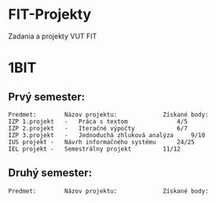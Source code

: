 # FIT-Projekty
Zadania a projekty VUT FIT

# 1BIT
Prvý semester:
-------------------------------------------------------------------------------------------------------
	Predmet:		Názov projektu:				Získané body:
	IZP 1.projekt	-	Práca s textom				4/5
	IZP 2.projekt	-	Iteračné výpočty			6/7
	IZP 3.projekt	-	Jednoduchá zhluková analýza		9/10
	IUS projekt	- 	Návrh informačného systému		24/25
	IEL projekt	-	Semestrálny projekt			11/12
	
Druhý semester:	
-------------------------------------------------------------------------------------------------------
	Predmet:		Názov projektu:				Získané body:
	
